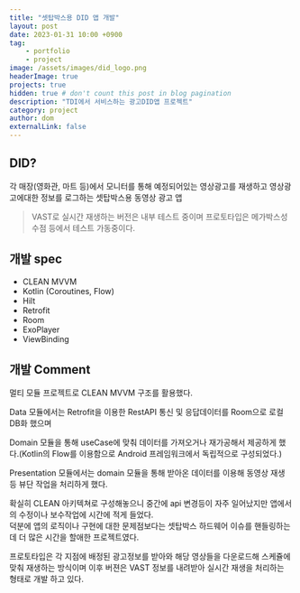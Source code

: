 ```yaml
---
title: "셋탑박스용 DID 앱 개발"
layout: post
date: 2023-01-31 10:00 +0900
tag: 
    - portfolio
    - project
image: /assets/images/did_logo.png
headerImage: true
projects: true
hidden: true # don't count this post in blog pagination
description: "TDI에서 서비스하는 광고DID앱 프로젝트"
category: project
author: dom
externalLink: false
---
```


## DID?

각 매장(영화관, 마트 등)에서 모니터를 통해 예정되어있는 영상광고를 재생하고 영상광고에대한 정보를 로그하는 셋탑박스용 동영상 광고 앱

> VAST로 실시간 재생하는 버전은 내부 테스트 중이며 프로토타입은 메가박스성수점 등에서 테스트 가동중이다.

## 개발 spec
- CLEAN MVVM
- Kotlin (Coroutines, Flow)
- Hilt
- Retrofit
- Room
- ExoPlayer
- ViewBinding

## 개발 Comment

멀티 모듈 프로젝트로 CLEAN MVVM 구조를 활용했다.

Data 모듈에서는 Retrofit을 이용한 RestAPI 통신 및 응답데이터를 Room으로 로컬 DB화 했으며

Domain 모듈을 통해 useCase에 맞춰 데이터를 가져오거나 재가공해서 제공하게 했다.(Kotlin의 Flow를 이용함으로 Android 프레임워크에서 독립적으로 구성되었다.)

Presentation 모듈에서는 domain 모듈을 통해 받아온 데이터를 이용해 동영상 재생 등 뷰단 작업을 처리하게 했다.

확실히 CLEAN 아키텍쳐로 구성해놓으니 중간에 api 변경등이 자주 일어났지만 앱에서의 수정이나 보수작업에 시간에 적게 들었다.  
덕분에 앱의 로직이나 구현에 대한 문제점보다는 셋탑박스 하드웨어 이슈를 핸들링하는데 더 많은 시간을 할애한 프로젝트였다.

프로토타입은 각 지점에 배정된 광고정보를 받아와 해당 영상들을 다운로드해 스케쥴에 맞춰 재생하는 방식이며 이후 버젼은 VAST 정보를 내려받아 실시간 재생을 처리하는 형태로 개발 하고 있다.
